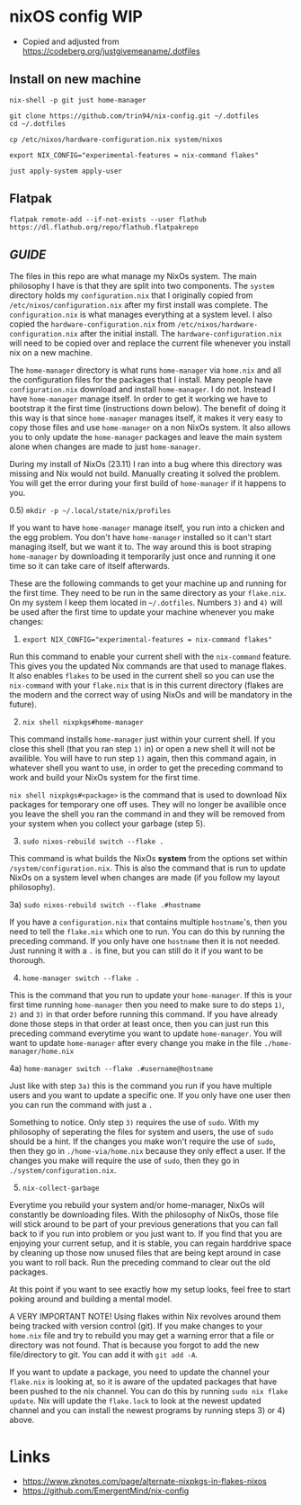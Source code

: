 # nixOS config WIP

* Copied and adjusted from https://codeberg.org/justgivemeaname/.dotfiles

## Install on new machine

```shell
nix-shell -p git just home-manager

git clone https://github.com/trin94/nix-config.git ~/.dotfiles
cd ~/.dotfiles

cp /etc/nixos/hardware-configuration.nix system/nixos

export NIX_CONFIG="experimental-features = nix-command flakes"

just apply-system apply-user
```

## Flatpak

```shell
flatpak remote-add --if-not-exists --user flathub https://dl.flathub.org/repo/flathub.flatpakrepo
```

## ***GUIDE***

The files in this repo are what manage my NixOs system. 
The main philosophy I have is that they are split into two components. The `system` directory holds my `configuration.nix`
that I originally copied from `/etc/nixos/configuration.nix` after my first install was complete. 
The `configuration.nix` is what manages everything at a system level.
I also copied the `hardware-configuration.nix` from `/etc/nixos/hardware-configuration.nix` after the initial install.
The `hardware-configuration.nix` will need to be copied over and replace the current file whenever you install nix on a new machine.

The `home-manager` directory is what runs `home-manager` via `home.nix` and all the configuration files for the packages that I install. 
Many people have `configuration.nix` download and install `home-manager`. I do not. 
Instead I have `home-manager` manage itself. 
In order to get it working we have to bootstrap it the first time (instructions down below).
The benefit of doing it this way is that since `home-manager` manages itself, it makes it very easy to copy those files and use `home-manager` on a non NixOs system.
It also allows you to only update the `home-manager` packages and leave the main system alone when changes are made to just `home-manager`.

During my install of NixOs (23.11) I ran into a bug where this directory was missing and Nix would not build. Manually creating it solved the problem.
You will get the error during your first build of `home-manager` if it happens to you. 

0.5) `mkdir -p ~/.local/state/nix/profiles`

If you want to have `home-manager` manage itself, you run into a chicken and the egg problem. 
You don't have `home-manager` installed so it can't start managing itself, but we want it to. 
The way around this is boot straping `home-manager` by downloading it temporarily just once and running it one time so it can take care of itself afterwards.

These are the following commands to get your machine up and running for the first time.
They need to be run in the same directory as your `flake.nix`.
On my system I keep them located in `~/.dotfiles`.
Numbers `3)` and `4)` will be used after the first time to update your machine whenever you make changes:

1) `export NIX_CONFIG="experimental-features = nix-command flakes"`

Run this command to enable your current shell with the `nix-command` feature. This gives you the updated Nix commands are that used to manage flakes.
It also enables `flakes` to be used in the current shell so you can use the `nix-command` with your `flake.nix` that is in this current directory 
(flakes are the modern and the correct way of using NixOs and will be mandatory in the future).

2) `nix shell nixpkgs#home-manager`

This command installs `home-manager` just within your current shell. If you close this shell (that you ran step `1)` in) or open a new shell it will not be availible.
You will have to run step `1)` again, then this command again, in whatever shell you want to use, in order to get the preceding command to work and build your NixOs system for the first time.

`nix shell nixpkgs#<package>` is the command that is used to download Nix packages for temporary one off uses.
They will no longer be availible once you leave the shell you ran the command in and they will be removed from your system when you collect your garbage (step 5).

3) `sudo nixos-rebuild switch --flake .`

This command is what builds the NixOs **system** from the options set within `/system/configuration.nix`. 
This is also the command that is run to update NixOs on a system level when changes are made (if you follow my layout philosophy).

3a) `sudo nixos-rebuild switch --flake .#hostname`

If you have a `configuration.nix` that contains multiple `hostname`'s, then you need to tell the `flake.nix` which one to run.
You can do this by running the preceding command. If you only have one `hostname` then it is not needed.
Just running it with a `.` is fine, but you can still do it if you want to be thorough.

4) `home-manager switch --flake .`

This is the command that you run to update your `home-manager`.
If this is your first time running `home-manager` then you need to make sure to do steps `1)`, `2)` and `3)` in that order before running this command.
If you have already done those steps in that order at least once, then you can just run this preceding command everytime you want to update `home-manager`.
You will want to update `home-manager` after every change you make in the file `./home-manager/home.nix`

4a) `home-manager switch --flake .#username@hostname`

Just like with step `3a)` this is the command you run if you have multiple users and you want to update a specific one.
If you only have one user then you can run the command with just a `.`

Something to notice. Only step `3)` requires the use of `sudo`. 
With my philosophy of seperating the files for system and users, the use of `sudo` should be a hint.
If the changes you make won't require the use of `sudo`, then they go in `./home-via/home.nix` because they only effect a user. 
If the changes you make will require the use of `sudo`, then they go in `./system/configuration.nix`.

5) `nix-collect-garbage`

Everytime you rebuild your system and/or home-manager, NixOs will constantly be downloading files.
With the philosophy of NixOs, those file will stick around to be part of your previous generations that you can fall back to if you run into problem or you just want to.
If you find that you are enjoying your current setup, and it is stable, you can regain harddrive space by cleaning up those now unused files that are being kept around in case you want to roll back.
Run the preceding command to clear out the old packages.


At this point if you want to see exactly how my setup looks, feel free to start poking around and building a mental model.

A VERY IMPORTANT NOTE! Using flakes within Nix revolves around them being tracked with version control (git).
If you make changes to your `home.nix` file and try to rebuild you may get a warning error that a file or directory was not found.
That is because you forgot to add the new file/directory to git.
You can add it with `git add -A`.

If you want to update a package, you need to update the channel your `flake.nix` is looking at, so it is aware of the updated packages that have been pushed to the nix channel.
You can do this by running `sudo nix flake update`. 
Nix will update the `flake.lock` to look at the newest updated channel and you can install the newest programs by running steps 3) or 4) above.


# Links

* https://www.zknotes.com/page/alternate-nixpkgs-in-flakes-nixos
* https://github.com/EmergentMind/nix-config
